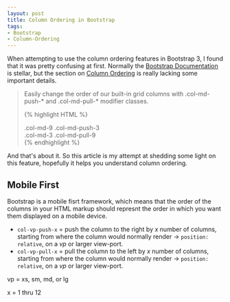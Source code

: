 ```yaml
---
layout: post
title: Column Ordering in Bootstrap
tags:
- Bootstrap
- Column-Ordering
---
```


When attempting to use the column ordering features in Bootstrap 3, I found that it was pretty confusing at first. Normally the [Bootstrap Documentation]( http://getbootstrap.com/css/) is stellar, but the section on [Column Ordering](http://getbootstrap.com/css/#grid-column-ordering) is really lacking some important details. 

> Easily change the order of our built-in grid columns with .col-md-push-* and .col-md-pull-* modifier classes.
>
>    {% highlight HTML %}
>    <div class="row">
>      <div class="col-md-9 col-md-push-3">.col-md-9 .col-md-push-3</div>
>      <div class="col-md-3 col-md-pull-9">.col-md-3 .col-md-pull-9</div>
>    </div>
>    {% endhighlight %}

And that's about it. So this article is my attempt at shedding some light on this feature, hopefully it helps you understand column ordering.

## Mobile First

Bootstrap is a mobile fisrt framework, which means that the order of the columns in your HTML markup should represnt the order in which you want them displayed on a mobile device.



- `col-vp-push-x` = push the column to the right by *x* number of columns, starting from where the column would normally render -> `position: relative`, on a *vp* or larger view-port.
- `col-vp-pull-x` = pull the column to the left by *x* number of columns, starting from where the column would normally render -> `position: relative`, on a *vp* or larger view-port.

vp = xs, sm, md, or lg

x = 1 thru 12
